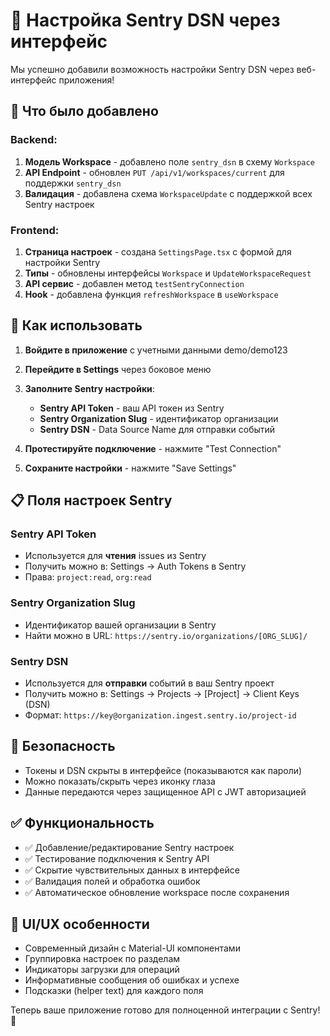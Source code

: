 # 🔧 Настройка Sentry DSN через интерфейс

Мы успешно добавили возможность настройки Sentry DSN через веб-интерфейс приложения!

## 🚀 Что было добавлено

### Backend:
1. **Модель Workspace** - добавлено поле `sentry_dsn` в схему `Workspace`
2. **API Endpoint** - обновлен `PUT /api/v1/workspaces/current` для поддержки `sentry_dsn`
3. **Валидация** - добавлена схема `WorkspaceUpdate` с поддержкой всех Sentry настроек

### Frontend:
1. **Страница настроек** - создана `SettingsPage.tsx` с формой для настройки Sentry
2. **Типы** - обновлены интерфейсы `Workspace` и `UpdateWorkspaceRequest`
3. **API сервис** - добавлен метод `testSentryConnection`
4. **Hook** - добавлена функция `refreshWorkspace` в `useWorkspace`

## 🎯 Как использовать

1. **Войдите в приложение** с учетными данными demo/demo123
2. **Перейдите в Settings** через боковое меню
3. **Заполните Sentry настройки**:
   - **Sentry API Token** - ваш API токен из Sentry
   - **Sentry Organization Slug** - идентификатор организации
   - **Sentry DSN** - Data Source Name для отправки событий

4. **Протестируйте подключение** - нажмите "Test Connection"
5. **Сохраните настройки** - нажмите "Save Settings"

## 📋 Поля настроек Sentry

### Sentry API Token
- Используется для **чтения** issues из Sentry
- Получить можно в: Settings → Auth Tokens в Sentry
- Права: `project:read`, `org:read`

### Sentry Organization Slug  
- Идентификатор вашей организации в Sentry
- Найти можно в URL: `https://sentry.io/organizations/[ORG_SLUG]/`

### Sentry DSN
- Используется для **отправки** событий в ваш Sentry проект
- Получить можно в: Settings → Projects → [Project] → Client Keys (DSN)
- Формат: `https://key@organization.ingest.sentry.io/project-id`

## 🔐 Безопасность

- Токены и DSN скрыты в интерфейсе (показываются как пароли)
- Можно показать/скрыть через иконку глаза
- Данные передаются через защищенное API с JWT авторизацией

## ✅ Функциональность

- ✅ Добавление/редактирование Sentry настроек
- ✅ Тестирование подключения к Sentry API
- ✅ Скрытие чувствительных данных в интерфейсе
- ✅ Валидация полей и обработка ошибок
- ✅ Автоматическое обновление workspace после сохранения

## 🎨 UI/UX особенности

- Современный дизайн с Material-UI компонентами
- Группировка настроек по разделам
- Индикаторы загрузки для операций
- Информативные сообщения об ошибках и успехе
- Подсказки (helper text) для каждого поля

Теперь ваше приложение готово для полноценной интеграции с Sentry! 🎉
